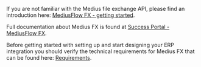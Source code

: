 If you are not familiar with the Medius file exchange API, please find an introduction here: [MediusFlow FX - getting started](https://success.mediusflow.com/documentation/integration-documentation/getting_started/fx/).

Full documentation about Medius FX is found at [Success Portal - MediusFlow FX](https://success.mediusflow.com/documentation/integration-documentation/technical/fx/general/).

Before getting started with setting up and start designing your ERP integration you should verify the technical requirements for Medius FX that can be found here: [Requirements](https://success.mediusflow.com/documentation/integration-documentation/technical/fx/prerequisites/#file-integration-requirements).

